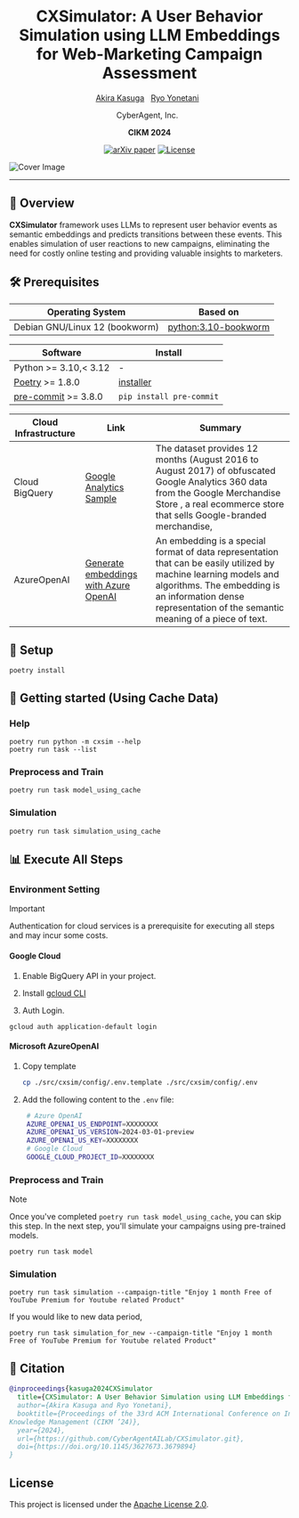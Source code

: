 <div align="center">
<h1>CXSimulator: A User Behavior Simulation using LLM Embeddings for Web-Marketing Campaign Assessment</h3>

<p align="center">
    <a href="https://jp.linkedin.com/in/akira-kasuga">Akira Kasuga</a> &nbsp;
    <a href="https://yonetaniryo.github.io/">Ryo Yonetani</a> &nbsp;
</p>

<p align="center">
    CyberAgent, Inc. &nbsp;
</p>

<p align="center">
    <strong>CIKM 2024</strong>
</p>

<p align="center">
    <a href="https://arxiv.org/pdf/2407.21553"><img src="https://img.shields.io/badge/arXiv-paper-orange" alt="arXiv paper"></a>
    <a href="https://opensource.org/licenses/Apache-2.0"><img src="https://img.shields.io/badge/License-Apache_2.0-blue.svg" alt="License"></a>
</p>

</div>

<img src="https://github.com/user-attachments/assets/d24d85d8-e8ef-411e-918e-3230f31c6167" alt="Cover Image">

---

## 📌 Overview

**CXSimulator** framework uses LLMs to represent user behavior events as semantic embeddings and predicts transitions between these events. This enables simulation of user reactions to new campaigns, eliminating the need for costly online testing and providing valuable insights to marketers.

## 🛠 Prerequisites

| Operating System               | Based on                                                |
| ------------------------------ | ------------------------------------------------------- |
| Debian GNU/Linux 12 (bookworm) | [python:3.10-bookworm](https://hub.docker.com/_/python) |

| Software              | Install                                                                             |
| --------------------- | ----------------------------------------------------------------------------------- |
| Python >= 3.10,< 3.12 | -                                                                                   |
| [Poetry] >= 1.8.0     | [installer](https://python-poetry.org/docs/#installing-with-the-official-installer) |
| [pre-commit] >= 3.8.0 | `pip install pre-commit`                                                            |

| Cloud Infrastructure | Link                                                                                                                        | Summary                                                                                                                                                                                                                         |
| -------------------- | --------------------------------------------------------------------------------------------------------------------------- | ------------------------------------------------------------------------------------------------------------------------------------------------------------------------------------------------------------------------------- |
| Cloud BigQuery       | [Google Analytics Sample](https://console.cloud.google.com/marketplace/product/obfuscated-ga360-data/obfuscated-ga360-data) | The dataset provides 12 months (August 2016 to August 2017) of obfuscated Google Analytics 360 data from the Google Merchandise Store , a real ecommerce store that sells Google-branded merchandise,                           |
| AzureOpenAI          | [Generate embeddings with Azure OpenAI](https://learn.microsoft.com/en-us/azure/ai-services/openai/how-to/embeddings)       | An embedding is a special format of data representation that can be easily utilized by machine learning models and algorithms. The embedding is an information dense representation of the semantic meaning of a piece of text. |

## 🔧 Setup

```shell
poetry install
```

## 🚀 Getting started (Using Cache Data)

### Help

```shell
poetry run python -m cxsim --help
poetry run task --list
```

### Preprocess and Train

```shell
poetry run task model_using_cache
```

### Simulation

```shell
poetry run task simulation_using_cache
```

## 📊 Execute All Steps

### Environment Setting

> [!IMPORTANT]
> Authentication for cloud services is a prerequisite for executing all steps and may incur some costs.

#### Google Cloud

1. Enable BigQuery API in your project.

2. Install [gcloud CLI](https://cloud.google.com/sdk/docs/install)

3. Auth Login.

```shell
gcloud auth application-default login
```

#### Microsoft AzureOpenAI

1. Copy template
   ```bash
   cp ./src/cxsim/config/.env.template ./src/cxsim/config/.env
   ```
2. Add the following content to the `.env` file:

   ```bash
    # Azure OpenAI
    AZURE_OPENAI_US_ENDPOINT=XXXXXXXX
    AZURE_OPENAI_US_VERSION=2024-03-01-preview
    AZURE_OPENAI_US_KEY=XXXXXXXX
    # Google Cloud
    GOOGLE_CLOUD_PROJECT_ID=XXXXXXXX
   ```

### Preprocess and Train

> [!NOTE]
> Once you've completed `poetry run task model_using_cache`, you can skip this step. In the next step, you'll simulate your campaigns using pre-trained models.

```shell
poetry run task model
```

### Simulation

```shell
poetry run task simulation --campaign-title "Enjoy 1 month Free of YouTube Premium for Youtube related Product"
```

If you would like to new data period,

```shell
poetry run task simulation_for_new --campaign-title "Enjoy 1 month Free of YouTube Premium for Youtube related Product"
```

## 📄 Citation

```bibtex
@inproceedings{kasuga2024CXSimulator
  title={CXSimulator: A User Behavior Simulation using LLM Embeddings for Web-Marketing Campaign Assessment},
  author={Akira Kasuga and Ryo Yonetani},
  booktitle={Proceedings of the 33rd ACM International Conference on Information and
Knowledge Management (CIKM ’24)},
  year={2024},
  url={https://github.com/CyberAgentAILab/CXSimulator.git},
  doi={https://doi.org/10.1145/3627673.3679894}
}
```

## License

This project is licensed under the [Apache License 2.0](LICENSE).

[poetry]: https://python-poetry.org/
[pre-commit]: https://pre-commit.com/
